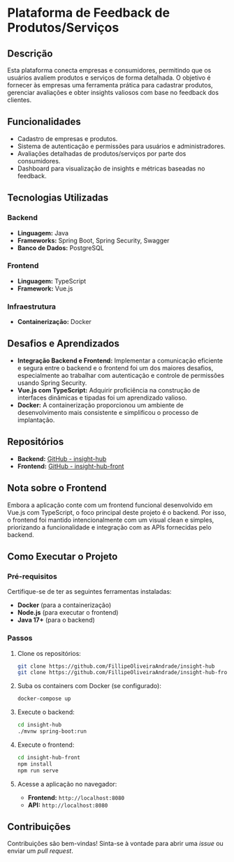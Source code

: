 # Plataforma de Feedback de Produtos/Serviços

## Descrição

Esta plataforma conecta empresas e consumidores, permitindo que os usuários avaliem produtos e serviços de forma detalhada. O objetivo é fornecer às empresas uma ferramenta prática para cadastrar produtos, gerenciar avaliações e obter insights valiosos com base no feedback dos clientes.

## Funcionalidades

- Cadastro de empresas e produtos.
- Sistema de autenticação e permissões para usuários e administradores.
- Avaliações detalhadas de produtos/serviços por parte dos consumidores.
- Dashboard para visualização de insights e métricas baseadas no feedback.

## Tecnologias Utilizadas

### Backend
- **Linguagem:** Java
- **Frameworks:** Spring Boot, Spring Security, Swagger
- **Banco de Dados:** PostgreSQL

### Frontend
- **Linguagem:** TypeScript
- **Framework:** Vue.js

### Infraestrutura
- **Containerização:** Docker

## Desafios e Aprendizados

- **Integração Backend e Frontend:** Implementar a comunicação eficiente e segura entre o backend e o frontend foi um dos maiores desafios, especialmente ao trabalhar com autenticação e controle de permissões usando Spring Security.
- **Vue.js com TypeScript:** Adquirir proficiência na construção de interfaces dinâmicas e tipadas foi um aprendizado valioso.
- **Docker:** A containerização proporcionou um ambiente de desenvolvimento mais consistente e simplificou o processo de implantação.

## Repositórios

- **Backend:** [GitHub - insight-hub](https://github.com/FillipeOliveiraAndrade/insight-hub)
- **Frontend:** [GitHub - insight-hub-front](https://github.com/FillipeOliveiraAndrade/insight-hub-front)

## Nota sobre o Frontend

Embora a aplicação conte com um frontend funcional desenvolvido em Vue.js com TypeScript, o foco principal deste projeto é o backend. Por isso, o frontend foi mantido intencionalmente com um visual clean e simples, priorizando a funcionalidade e integração com as APIs fornecidas pelo backend.

## Como Executar o Projeto

### Pré-requisitos

Certifique-se de ter as seguintes ferramentas instaladas:

- **Docker** (para a containerização)
- **Node.js** (para executar o frontend)
- **Java 17+** (para o backend)

### Passos

1. Clone os repositórios:
   ```bash
   git clone https://github.com/FillipeOliveiraAndrade/insight-hub
   git clone https://github.com/FillipeOliveiraAndrade/insight-hub-front
   ```

2. Suba os containers com Docker (se configurado):
   ```bash
   docker-compose up
   ```

3. Execute o backend:
   ```bash
   cd insight-hub
   ./mvnw spring-boot:run
   ```

4. Execute o frontend:
   ```bash
   cd insight-hub-front
   npm install
   npm run serve
   ```

5. Acesse a aplicação no navegador:
   - **Frontend:** `http://localhost:8080`
   - **API:** `http://localhost:8080`

## Contribuições

Contribuições são bem-vindas! Sinta-se à vontade para abrir uma _issue_ ou enviar um _pull request_.
